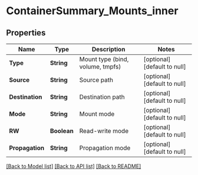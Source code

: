 # ContainerSummary_Mounts_inner
## Properties

| Name | Type | Description | Notes |
|------------ | ------------- | ------------- | -------------|
| **Type** | **String** | Mount type (bind, volume, tmpfs) | [optional] [default to null] |
| **Source** | **String** | Source path | [optional] [default to null] |
| **Destination** | **String** | Destination path | [optional] [default to null] |
| **Mode** | **String** | Mount mode | [optional] [default to null] |
| **RW** | **Boolean** | Read-write mode | [optional] [default to null] |
| **Propagation** | **String** | Propagation mode | [optional] [default to null] |

[[Back to Model list]](../README.md#documentation-for-models) [[Back to API list]](../README.md#documentation-for-api-endpoints) [[Back to README]](../README.md)

